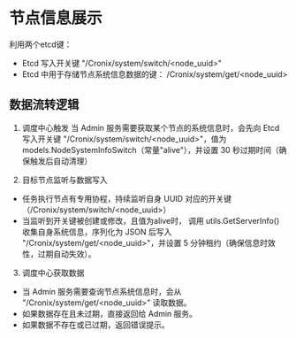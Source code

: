 # 节点信息展示

利用两个etcd键：
* Etcd 写入开关键 "/Cronix/system/switch/<node_uuid>"
* Etcd 中用于存储节点系统信息数据的键： /Cronix/system/get/<node_uuid> 


## 数据流转逻辑

1. 调度中心触发
当 Admin 服务需要获取某个节点的系统信息时，会先向 Etcd 写入开关键 "/Cronix/system/switch/<node_uuid>"，值为 models.NodeSystemInfoSwitch（常量"alive"），并设置 30 秒过期时间（确保触发后自动清理）

2. 目标节点监听与数据写入
* 任务执行节点有专用协程，持续监听自身 UUID 对应的开关键（/Cronix/system/switch/<node_uuid>）
* 当监听到开关键被创建或修改，且值为alive时， 调用 utils.GetServerInfo() 收集自身系统信息，序列化为 JSON 后写入 "/Cronix/system/get/<node_uuid>"，并设置 5 分钟租约（确保信息时效性，过期自动失效）。

3. 调度中心获取数据
* 当 Admin 服务需要查询节点系统信息时，会从 "/Cronix/system/get/<node_uuid>" 读取数据。
* 如果数据存在且未过期，直接返回给 Admin 服务。
* 如果数据不存在或已过期，返回错误提示。